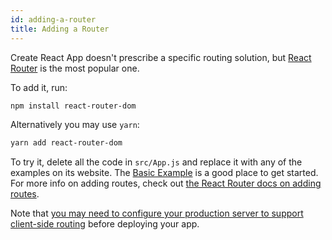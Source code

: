 ```yaml
---
id: adding-a-router
title: Adding a Router
---
```


Create React App doesn't prescribe a specific routing solution, but [React Router](https://reactrouter.com/) is the most popular one.

To add it, run:

```sh
npm install react-router-dom
```

Alternatively you may use `yarn`:

```sh
yarn add react-router-dom
```

To try it, delete all the code in `src/App.js` and replace it with any of the examples on its website. The [Basic Example](https://v5.reactrouter.com/web/example/basic) is a good place to get started. For more info on adding routes, check out [the React Router docs on adding routes](https://reactrouter.com/en/6.6.1/start/tutorial#adding-a-router).

Note that [you may need to configure your production server to support client-side routing](deployment.md#serving-apps-with-client-side-routing) before deploying your app.



